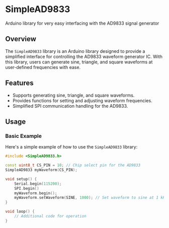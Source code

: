 # SimpleAD9833
 Arduino library for very easy interfacing with the AD9833 signal generator

## Overview
The `SimpleAD9833` library is an Arduino library designed to provide a simplified interface for controlling the AD9833 waveform generator IC. With this library, users can generate sine, triangle, and square waveforms at user-defined frequencies with ease.

## Features
- Supports generating sine, triangle, and square waveforms.
- Provides functions for setting and adjusting waveform frequencies.
- Simplified SPI communication handling for the AD9833.

## Usage
### Basic Example
Here's a simple example of how to use the `SimpleAD9833` library:

```cpp
#include <SimpleAD9833.h>

const uint8_t CS_PIN = 10; // Chip select pin for the AD9833
SimpleAD9833 myWaveform(CS_PIN);

void setup() {
    Serial.begin(115200);
    SPI.begin()
    myWaveform.begin();
    myWaveform.setWaveform(SINE, 1000); // Set waveform to sine at 1 kHz
}

void loop() {
    // Additional code for operation
}
